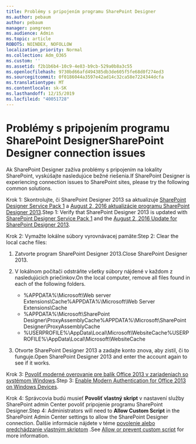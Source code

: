 ```yaml
---
title: Problémy s pripojením programu SharePoint Designer
ms.author: pebaum
author: pebaum
manager: pamgreen
ms.audience: Admin
ms.topic: article
ROBOTS: NOINDEX, NOFOLLOW
localization_priority: Normal
ms.collection: Adm_O365
ms.custom: ''
ms.assetid: f2b1b6b4-10c9-4e83-b9cb-529a0b8a3c55
ms.openlocfilehash: 9730bd66afd494385db3de605f5fe68d0f274ed3
ms.sourcegitcommit: 0f0186044a3597e42ad14c32ca58e7224344dcfa
ms.translationtype: MT
ms.contentlocale: sk-SK
ms.lasthandoff: 12/15/2019
ms.locfileid: "40051728"
---
```

# <a name="sharepoint-designer-connection-issues"></a><span data-ttu-id="c4fa4-102">Problémy s pripojením programu SharePoint Designer</span><span class="sxs-lookup"><span data-stu-id="c4fa4-102">SharePoint Designer connection issues</span></span> 

<span data-ttu-id="c4fa4-103">Ak SharePoint Designer zažíva problémy s pripojením na lokality SharePoint, vyskúšajte nasledujúce bežné riešenia.</span><span class="sxs-lookup"><span data-stu-id="c4fa4-103">If SharePoint Designer is experiencing connection issues to SharePoint sites, please try the following common solutions.</span></span>

<span data-ttu-id="c4fa4-104">Krok 1: Skontrolujte, či SharePoint Designer 2013 sa aktualizuje [SharePoint Designer Service Pack 1](https://support.microsoft.com/help/2817441/description-of-microsoft-sharepoint-designer-2013-service-pack-1-sp1) a [August 2, 2016 aktualizácie programu SharePoint Designer 2013](https://support.microsoft.com/help/3114721/august-2-2016-update-for-sharepoint-designer-2013-kb3114721).</span><span class="sxs-lookup"><span data-stu-id="c4fa4-104">Step 1: Verify that SharePoint Designer 2013 is updated with [SharePoint Designer Service Pack 1](https://support.microsoft.com/help/2817441/description-of-microsoft-sharepoint-designer-2013-service-pack-1-sp1) and the [August 2, 2016 Update for SharePoint Designer 2013](https://support.microsoft.com/help/3114721/august-2-2016-update-for-sharepoint-designer-2013-kb3114721).</span></span>



<span data-ttu-id="c4fa4-105">Krok 2: Vymažte lokálne súbory vyrovnávacej pamäte:</span><span class="sxs-lookup"><span data-stu-id="c4fa4-105">Step 2: Clear the local cache files:</span></span>

1. <span data-ttu-id="c4fa4-106">Zatvorte program SharePoint Designer 2013.</span><span class="sxs-lookup"><span data-stu-id="c4fa4-106">Close SharePoint Designer 2013.</span></span>

2. <span data-ttu-id="c4fa4-107">V lokálnom počítači odstráňte všetky súbory nájdené v každom z nasledujúcich priečinkov.</span><span class="sxs-lookup"><span data-stu-id="c4fa4-107">On the local computer, remove all files found in each of the following folders.</span></span>

    - <span data-ttu-id="c4fa4-108">%APPDATA%\Microsoft\Web server Extensions\Cache</span><span class="sxs-lookup"><span data-stu-id="c4fa4-108">%APPDATA%\Microsoft\Web Server Extensions\Cache</span></span>
    - <span data-ttu-id="c4fa4-109">%APPDATA%\Microsoft\SharePoint Designer\ProxyAssemblyCache</span><span class="sxs-lookup"><span data-stu-id="c4fa4-109">%APPDATA%\Microsoft\SharePoint Designer\ProxyAssemblyCache</span></span>
    - <span data-ttu-id="c4fa4-110">%USERPROFILE%\AppData\Local\Microsoft\WebsiteCache</span><span class="sxs-lookup"><span data-stu-id="c4fa4-110">%USERPROFILE%\AppData\Local\Microsoft\WebsiteCache</span></span>

3. <span data-ttu-id="c4fa4-111">Otvorte SharePoint Designer 2013 a zadajte konto znova, aby zistil, či to funguje.</span><span class="sxs-lookup"><span data-stu-id="c4fa4-111">Open SharePoint Designer 2013 and enter the account again to see if it works.</span></span>

<span data-ttu-id="c4fa4-112">Krok 3: [Povoliť moderné overovanie pre balík Office 2013 v zariadeniach so systémom Windows](https://docs.microsoft.com/office365/admin/security-and-compliance/enable-modern-authentication?redirectSourcePath=/article/Enable-Modern-Authentication-for-Office-2013-on-Windows-devices-7dc1c01a-090f-4971-9677-f1b192d6c910&view=o365-worldwide).</span><span class="sxs-lookup"><span data-stu-id="c4fa4-112">Step 3: [Enable Modern Authentication for Office 2013 on Windows Devices](https://docs.microsoft.com/office365/admin/security-and-compliance/enable-modern-authentication?redirectSourcePath=/article/Enable-Modern-Authentication-for-Office-2013-on-Windows-devices-7dc1c01a-090f-4971-9677-f1b192d6c910&view=o365-worldwide).</span></span>

<span data-ttu-id="c4fa4-113">Krok 4: Správcovia budú musieť **Povoliť vlastný skript** v nastavení služby SharePoint admin Center povoliť pripojenie programu SharePoint Designer.</span><span class="sxs-lookup"><span data-stu-id="c4fa4-113">Step 4: Administrators will need to **Allow Custom Script** in the SharePoint Admin Center settings to allow the SharePoint Designer connection.</span></span> <span data-ttu-id="c4fa4-114">Ďalšie informácie nájdete v téme [povolenie alebo predchádzanie vlastným skriptom](https://docs.microsoft.com/sharepoint/allow-or-prevent-custom-script) .</span><span class="sxs-lookup"><span data-stu-id="c4fa4-114">See [Allow or prevent custom script](https://docs.microsoft.com/sharepoint/allow-or-prevent-custom-script) for more information.</span></span>


